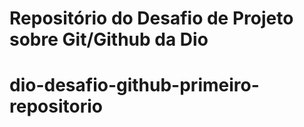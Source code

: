 # Repositório do Desafio de Projeto sobre Git/Github da Dio
# dio-desafio-github-primeiro-repositorio
